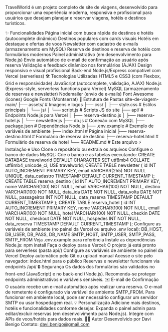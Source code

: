 TravelWorld é um projeto completo de site de viagens, desenvolvido para proporcionar uma experiência moderna, responsiva e profissional para usuários que desejam planejar e reservar viagens, hotéis e destinos turísticos.

✨ Funcionalidades
Página inicial com busca rápida de destinos e hotéis (autocomplete dinâmico)
Destinos populares com cards visuais
Hotéis em destaque e ofertas de voos
Newsletter com cadastro de e-mails (armazenamento em MySQL)
Reserva de destinos e reserva de hotéis com formulários modernos
Painel administrativo (em desenvolvimento para Node.js)
Envio automático de e-mail de confirmação ao usuário após reserva
Validação e feedback dinâmico nos formulários (AJAX)
Design responsivo e visual profissional
Back-end Node.js/Express compatível com Vercel (serverless)
🛠️ Tecnologias Utilizadas
HTML5 e CSS3 (com Flexbox, Grid e responsividade)
JavaScript (autocomplete, validação, AJAX)
Node.js (Express-style, serverless functions para Vercel)
MySQL (armazenamento de reservas e newsletter)
Nodemailer (envio de e-mails)
Font Awesome (ícones)
Google Fonts (Montserrat)
📁 Estrutura de Pastas
site-de-viagem-main/
├── assets/                # Imagens e logos
├── css/
│   ├── style.css          # Estilos principais
│   └── js/
│       └── script.js      # Scripts JS do site
├── api/                   # Endpoints Node.js para Vercel
│   ├── reserva-destino.js
│   ├── reserva-hotel.js
│   └── newsletter.js
├── db.js                  # Conexão com MySQL
├── package.json           # Dependências Node.js
├── .env.example           # Exemplo de variáveis de ambiente
├── index.html             # Página inicial
├── reserva-destino.html   # Formulário de reserva de destino
├── reserva-hotel.html     # Formulário de reserva de hotel
└── README.md              # Este arquivo
⚡ Instalação e Uso
Clone o repositório ou extraia os arquivos
Configure o banco de dados MySQL:
Crie o banco e as tabelas executando:
CREATE DATABASE travelworld DEFAULT CHARACTER SET utf8mb4 COLLATE utf8mb4_unicode_ci;
USE travelworld;
CREATE TABLE newsletter (
    id INT AUTO_INCREMENT PRIMARY KEY,
    email VARCHAR(255) NOT NULL UNIQUE,
    data_cadastro TIMESTAMP DEFAULT CURRENT_TIMESTAMP
);
CREATE TABLE reserva_destino (
    id INT AUTO_INCREMENT PRIMARY KEY,
    nome VARCHAR(100) NOT NULL,
    email VARCHAR(100) NOT NULL,
    destino VARCHAR(100) NOT NULL,
    data_ida DATE NOT NULL,
    data_volta DATE NOT NULL,
    passageiros INT NOT NULL,
    data_reserva TIMESTAMP DEFAULT CURRENT_TIMESTAMP
);
CREATE TABLE reserva_hotel (
    id INT AUTO_INCREMENT PRIMARY KEY,
    nome VARCHAR(100) NOT NULL,
    email VARCHAR(100) NOT NULL,
    hotel VARCHAR(100) NOT NULL,
    checkin DATE NOT NULL,
    checkout DATE NOT NULL,
    hospedes INT NOT NULL,
    data_reserva TIMESTAMP DEFAULT CURRENT_TIMESTAMP
);
Configure as variáveis de ambiente (no painel da Vercel ou arquivo .env local):
DB_HOST, DB_USER, DB_PASS, DB_NAME
SMTP_HOST, SMTP_USER, SMTP_PASS, SMTP_FROM
Veja .env.example para referência
Instale as dependências Node.js:
npm install
Faça o deploy para a Vercel:
O projeto já está pronto para serverless (pasta api/)
Configure as variáveis de ambiente no painel da Vercel
Deploy automático pelo Git ou upload manual
Acesse o site pelo navegador:
index.html para o público
Reservas e newsletter funcionam via endpoints /api/
🔒 Segurança
Os dados dos formulários são validados no front-end (JavaScript) e no back-end (Node.js).
Recomenda-se proteger endpoints administrativos e variáveis sensíveis.
✉️ E-mail de Confirmação
O usuário recebe um e-mail automático após realizar uma reserva.
O e-mail de remetente é configurado via variável de ambiente SMTP_FROM.
Para funcionar em ambiente local, pode ser necessário configurar um servidor SMTP ou usar hospedagem real.
💡 Personalização
Adicione mais destinos, hotéis e funcionalidades conforme desejar.
Expanda o painel admin para editar/excluir reservas (em desenvolvimento para Node.js).
Integre com APIs de voos/hotéis para dados reais.
👨‍💻 Autor
Desenvolvido por Davi Benigo
Contato: davi.benigo@gmail.com
